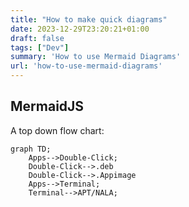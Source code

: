 ```yaml
---
title: "How to make quick diagrams"
date: 2023-12-29T23:20:21+01:00
draft: false
tags: ["Dev"]
summary: 'How to use Mermaid Diagrams'
url: 'how-to-use-mermaid-diagrams'
---
```



## MermaidJS

A top down flow chart:

```
graph TD;
    Apps-->Double-Click;
    Double-Click-->.deb
    Double-Click-->.Appimage
    Apps-->Terminal;
    Terminal-->APT/NALA;
```